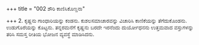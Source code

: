 +++
title = "002 ಶೌರಿ ಕಾಣಿಸಿಕೊಣ್ಡನಾ"

+++
2. ಕೃಷ್ಣನು ಗಾಂಧಾರಿಯನ್ನು ಕಂಡನು. ಕುಶಲಸಮಾಚಾರವನ್ನು ವಿಚಾರಿಸಿ ಕಾಣಿಕೆಯನ್ನು ತೆಗೆದುಕೊಂಡನು. ಉಡುಗೊರೆಯನ್ನು ಕೊಟ್ಟನು. ತನ್ನರಮನೆಗೆ ಕೃಷ್ಣನು ಬರದೇ ಇರನೆಂದು ದುರ್ಯೋಧನನು ಉತ್ತಮವಾದ ವಸ್ತುಗಳನ್ನು ತರಿಸಿ ಸಮಸ್ತ ರೀತಿಯ ಭೋಜನ ವ್ಯವಸ್ಥೆ ಮಾಡಿಸಿದನು.